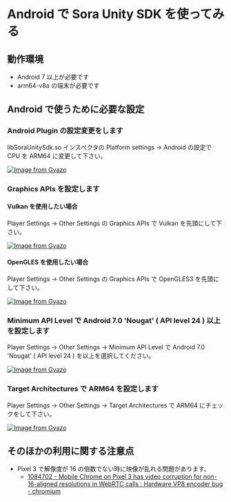 # Android で Sora Unity SDK を使ってみる

## 動作環境

- Android 7 以上が必要です
- arm64-v8a の端末が必要です

## Android で使うために必要な設定

### Android Plugin の設定変更をします

libSoraUnitySdk.so インスペクタの Platform settings -> Android の設定で CPU を ARM64 に変更して下さい。

[![Image from Gyazo](https://i.gyazo.com/f7dbf0ebbd1b1567517b4fcd34ff1c97.png)](https://gyazo.com/f7dbf0ebbd1b1567517b4fcd34ff1c97)

### Graphics APIs を設定します

#### Vulkan を使用したい場合

Player Settings -> Other Settings の Graphics APIs で Vulkan を先頭にして下さい。

[![Image from Gyazo](https://i.gyazo.com/bdd46d716499e312f3361b756e90b53c.png)](https://gyazo.com/bdd46d716499e312f3361b756e90b53c)

#### OpenGLES を使用したい場合

Player Settings -> Other Settings の Graphics APIs で OpenGLES3 を先頭にして下さい。

[![Image from Gyazo](https://i.gyazo.com/a3fe926948f72079cb663075c7968288.png)](https://gyazo.com/a3fe926948f72079cb663075c7968288)

### Minimum API Level で Android 7.0 'Nougat' ( API level 24 ) 以上を設定します

Player Settings -> Other Settings -> Minimum API Level で Android 7.0 'Nougat' ( API level 24 ) を以上を選択してください。

[![Image from Gyazo](https://i.gyazo.com/f14a796b9c2a1661cbb4ad39734b5cc5.png)](https://gyazo.com/f14a796b9c2a1661cbb4ad39734b5cc5)

### Target Architectures で ARM64 を設定します

Player Settings -> Other Settings -> Target Architectures で ARM64 にチェックをして下さい。

[![Image from Gyazo](https://i.gyazo.com/de434b5dfff683dd3f9c306b9e9844bc.png)](https://gyazo.com/de434b5dfff683dd3f9c306b9e9844bc)

## そのほかの利用に関する注意点

- Pixel 3 で解像度が 16 の倍数でない時に映像が乱れる問題があります。
    - [1084702 - Mobile Chrome on Pixel 3 has video corruption for non-16-aligned resolutions in WebRTC calls : Hardware VP8 encoder bug - chromium](https://bugs.chromium.org/p/chromium/issues/detail?id=1084702)

